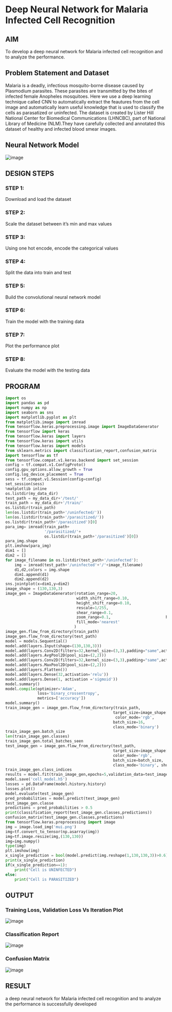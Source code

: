 # Deep Neural Network for Malaria Infected Cell Recognition

## AIM

To develop a deep neural network for Malaria infected cell recognition and to analyze the performance.

## Problem Statement and Dataset

Malaria is a deadly, infectious mosquito-borne disease caused by Plasmodium parasites. These parasites are transmitted by the bites of infected female Anopheles mosquitoes. Here we use a deep learning technique called CNN to automatically extract the feautures from the cell image and automatically learn useful knowledge that is used to classify the cells as parasatized or uninfected. The dataset is created by Lister Hill National Center for Biomedical Communications (LHNCBC), part of National Library of Medicine (NLM).They have carefully collected and annotated this dataset of healthy and infected blood smear images.

## Neural Network Model

![image](https://user-images.githubusercontent.com/64765451/199421796-2da78d52-21e7-4104-a2c1-d6955ff7526b.png)

## DESIGN STEPS

### STEP 1: 
Download and load the dataset 
### STEP 2: 
Scale the dataset between it’s min and max values 
### STEP 3: 
Using one hot encode, encode the categorical values 
### STEP 4: 
Split the data into train and test 
### STEP 5: 
Build the convolutional neural network model 
### STEP 6:
Train the model with the training data 
### STEP 7: 
Plot the performance plot 
### STEP 8: 
Evaluate the model with the testing data 

## PROGRAM

```python
import os
import pandas as pd
import numpy as np
import seaborn as sns
import matplotlib.pyplot as plt
from matplotlib.image import imread
from tensorflow.keras.preprocessing.image import ImageDataGenerator
from tensorflow import keras
from tensorflow.keras import layers
from tensorflow.keras import utils
from tensorflow.keras import models
from sklearn.metrics import classification_report,confusion_matrix
import tensorflow as tf 
from tensorflow.compat.v1.keras.backend import set_session
config = tf.compat.v1.ConfigProto()
config.gpu_options.allow_growth = True 
config.log_device_placement = True
sess = tf.compat.v1.Session(config=config)
set_session(sess)
%matplotlib inline 
os.listdir(my_data_dir)
test_path = my_data_dir+'/test/'
train_path = my_data_dir+'/train/'
os.listdir(train_path)
len(os.listdir(train_path+'/uninfected/'))
len(os.listdir(train_path+'/parasitized/'))
os.listdir(train_path+'/parasitized')[0]
para_img= imread(train_path+
                 '/parasitized/'+
                 os.listdir(train_path+'/parasitized')[0])
para_img.shape 
plt.imshow(para_img) 
dim1 = []
dim2 = []
for image_filename in os.listdir(test_path+'/uninfected'):
    img = imread(test_path+'/uninfected'+'/'+image_filename)
    d1,d2,colors = img.shape
    dim1.append(d1)
    dim2.append(d2)
sns.jointplot(x=dim1,y=dim2)
image_shape = (130,130,3)
image_gen = ImageDataGenerator(rotation_range=20, 
                               width_shift_range=0.10, 
                               height_shift_range=0.10, 
                               rescale=1/255, 
                               shear_range=0.1, 
                               zoom_range=0.1,                        horizontal_flip=True, 
                               fill_mode='nearest' 
                              )
image_gen.flow_from_directory(train_path)
image_gen.flow_from_directory(test_path)
model = models.Sequential()
model.add(layers.Input(shape=(130,130,3))) 
model.add(layers.Conv2D(filters=32,kernel_size=(3,3),padding="same",activation='relu'))
model.add(layers.AvgPool2D(pool_size=(2,2)))
model.add(layers.Conv2D(filters=32,kernel_size=(3,3),padding="same",activation='relu'))
model.add(layers.MaxPool2D(pool_size=(2,2)))
model.add(layers.Flatten())
model.add(layers.Dense(32,activation='relu')) 
model.add(layers.Dense(1, activation ='sigmoid'))
model.summary()
model.compile(optimizer='Adam',
              loss='binary_crossentropy',
              metrics=['accuracy'])
model.summary()
train_image_gen = image_gen.flow_from_directory(train_path,
                                               target_size=image_shape[:2],
                                                color_mode='rgb',
                                               batch_size=16,
                                               class_mode='binary')
train_image_gen.batch_size
len(train_image_gen.classes)
train_image_gen.total_batches_seen
test_image_gen = image_gen.flow_from_directory(test_path,
                                               target_size=image_shape[:2],
                                               color_mode='rgb',
                                               batch_size=batch_size,
                                               class_mode='binary', shuffle = False)
train_image_gen.class_indices
results = model.fit(train_image_gen,epochs=5,validation_data=test_image_gen)
model.save('cell_model.h5')
losses = pd.DataFrame(model.history.history)
losses.plot()
model.evaluate(test_image_gen)
pred_probabilities = model.predict(test_image_gen)
test_image_gen.classe
predictions = pred_probabilities > 0.5
print(classification_report(test_image_gen.classes,predictions))
confusion_matrix(test_image_gen.classes,predictions)
from tensorflow.keras.preprocessing import image
img = image.load_img('mui.png')
img=tf.convert_to_tensor(np.asarray(img))
img=tf.image.resize(img,(130,130))
img=img.numpy()
type(img)
plt.imshow(img)
x_single_prediction = bool(model.predict(img.reshape(1,130,130,3))>0.6)
print(x_single_prediction)
if(x_single_prediction==1):
    print("Cell is UNINFECTED")
else:
    print("Cell is PARASITIZED")
```

## OUTPUT

### Training Loss, Validation Loss Vs Iteration Plot
![image](https://user-images.githubusercontent.com/64765451/199422095-b313c949-962a-4c34-934c-cafeac599038.png)

### Classification Report

![image](https://user-images.githubusercontent.com/64765451/199422123-d84a48a7-94fc-4f0d-b0dd-2076b153d870.png)

### Confusion Matrix

![image](https://user-images.githubusercontent.com/64765451/199422146-b4090aa3-371d-463a-b970-982ddb4a6cee.png)

## RESULT
a deep neural network for Malaria infected cell recognition and to analyze the performance is successfully developed
